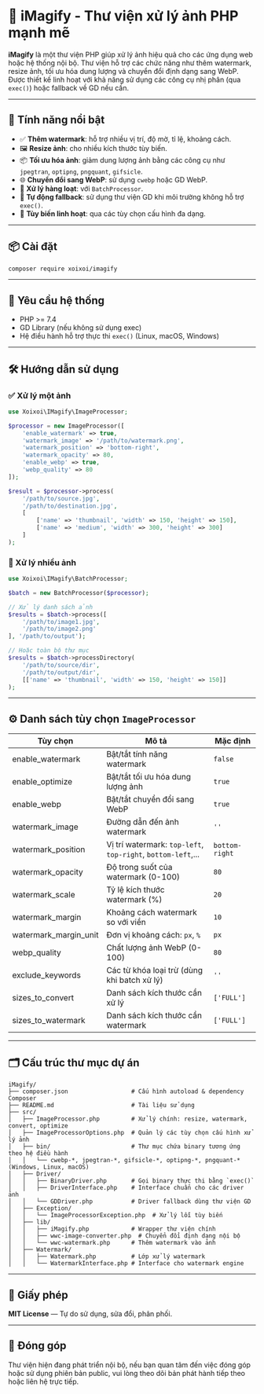 # 📸 iMagify - Thư viện xử lý ảnh PHP mạnh mẽ

**iMagify** là một thư viện PHP giúp xử lý ảnh hiệu quả cho các ứng dụng web hoặc hệ thống nội bộ. Thư viện hỗ trợ các chức năng như thêm watermark, resize ảnh, tối ưu hóa dung lượng và chuyển đổi định dạng sang WebP. Được thiết kế linh hoạt với khả năng sử dụng các công cụ nhị phân (qua `exec()`) hoặc fallback về GD nếu cần.

---

## 🚀 Tính năng nổi bật

- ✅ **Thêm watermark**: hỗ trợ nhiều vị trí, độ mờ, tỉ lệ, khoảng cách.
- 🖼️ **Resize ảnh**: cho nhiều kích thước tùy biến.
- 📦 **Tối ưu hóa ảnh**: giảm dung lượng ảnh bằng các công cụ như `jpegtran`, `optipng`, `pngquant`, `gifsicle`.
- 🌐 **Chuyển đổi sang WebP**: sử dụng `cwebp` hoặc GD WebP.
- 🔄 **Xử lý hàng loạt**: với `BatchProcessor`.
- 🧠 **Tự động fallback**: sử dụng thư viện GD khi môi trường không hỗ trợ `exec()`.
- 🔧 **Tùy biến linh hoạt**: qua các tùy chọn cấu hình đa dạng.

---

## 📦 Cài đặt

```bash
composer require xoixoi/imagify
```

---

## 🔧 Yêu cầu hệ thống

- PHP >= 7.4
- GD Library (nếu không sử dụng exec)
- Hệ điều hành hỗ trợ thực thi `exec()` (Linux, macOS, Windows)

---

## 🛠️ Hướng dẫn sử dụng

### ✅ Xử lý một ảnh

```php
use Xoixoi\IMagify\ImageProcessor;

$processor = new ImageProcessor([
    'enable_watermark' => true,
    'watermark_image' => '/path/to/watermark.png',
    'watermark_position' => 'bottom-right',
    'watermark_opacity' => 80,
    'enable_webp' => true,
    'webp_quality' => 80
]);

$result = $processor->process(
    '/path/to/source.jpg',
    '/path/to/destination.jpg',
    [
        ['name' => 'thumbnail', 'width' => 150, 'height' => 150],
        ['name' => 'medium', 'width' => 300, 'height' => 300]
    ]
);
```

### 🔁 Xử lý nhiều ảnh

```php
use Xoixoi\IMagify\BatchProcessor;

$batch = new BatchProcessor($processor);

// Xử lý danh sách ảnh
$results = $batch->process([
    '/path/to/image1.jpg',
    '/path/to/image2.png'
], '/path/to/output');

// Hoặc toàn bộ thư mục
$results = $batch->processDirectory(
    '/path/to/source/dir',
    '/path/to/output/dir',
    [['name' => 'thumbnail', 'width' => 150, 'height' => 150]]
);
```

---

## ⚙️ Danh sách tùy chọn `ImageProcessor`

| Tùy chọn              | Mô tả                                                                 | Mặc định       |
|-----------------------|----------------------------------------------------------------------|----------------|
| enable_watermark      | Bật/tắt tính năng watermark                                          | `false`        |
| enable_optimize       | Bật/tắt tối ưu hóa dung lượng ảnh                                    | `true`         |
| enable_webp           | Bật/tắt chuyển đổi sang WebP                                         | `true`         |
| watermark_image       | Đường dẫn đến ảnh watermark                                          | `''`           |
| watermark_position    | Vị trí watermark: `top-left`, `top-right`, `bottom-left`,...         | `bottom-right` |
| watermark_opacity     | Độ trong suốt của watermark (0-100)                                  | `80`           |
| watermark_scale       | Tỷ lệ kích thước watermark (%)                                       | `20`           |
| watermark_margin      | Khoảng cách watermark so với viền                                    | `10`           |
| watermark_margin_unit | Đơn vị khoảng cách: `px`, `%`                                        | `px`           |
| webp_quality          | Chất lượng ảnh WebP (0-100)                                          | `80`           |
| exclude_keywords      | Các từ khóa loại trừ (dùng khi batch xử lý)                          | `''`           |
| sizes_to_convert      | Danh sách kích thước cần xử lý                                       | `['FULL']`     |
| sizes_to_watermark    | Danh sách kích thước cần watermark                                   | `['FULL']`     |

---

## 🗂 Cấu trúc thư mục dự án

```
iMagify/
├── composer.json                  # Cấu hình autoload & dependency Composer
├── README.md                      # Tài liệu sử dụng
├── src/
│   ├── ImageProcessor.php         # Xử lý chính: resize, watermark, convert, optimize
│   ├── ImageProcessorOptions.php  # Quản lý các tùy chọn cấu hình xử lý ảnh
│   ├── bin/                       # Thư mục chứa binary tương ứng theo hệ điều hành
│   │   └── cwebp-*, jpegtran-*, gifsicle-*, optipng-*, pngquant-*  (Windows, Linux, macOS)
│   ├── Driver/
│   │   ├── BinaryDriver.php       # Gọi binary thực thi bằng `exec()`
│   │   ├── DriverInterface.php    # Interface chuẩn cho các driver ảnh
│   │   └── GDDriver.php           # Driver fallback dùng thư viện GD
│   ├── Exception/
│   │   └── ImageProcessorException.php  # Xử lý lỗi tùy biến
│   ├── lib/
│   │   ├── iMagify.php            # Wrapper thư viện chính
│   │   ├── wwc-image-converter.php  # Chuyển đổi định dạng nội bộ
│   │   └── wwc-watermark.php      # Thêm watermark vào ảnh
│   ├── Watermark/
│   │   ├── Watermark.php          # Lớp xử lý watermark
│   │   └── WatermarkInterface.php # Interface cho watermark engine
```

---

## 📄 Giấy phép

**MIT License** — Tự do sử dụng, sửa đổi, phân phối.

---

## 🤝 Đóng góp

Thư viện hiện đang phát triển nội bộ, nếu bạn quan tâm đến việc đóng góp hoặc sử dụng phiên bản public, vui lòng theo dõi bản phát hành tiếp theo hoặc liên hệ trực tiếp.
